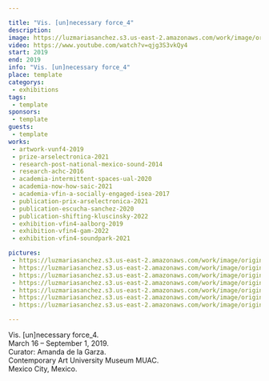 ```yaml
---

title: "Vis. [un]necessary force_4"
description: 
image: https://luzmariasanchez.s3.us-east-2.amazonaws.com/work/image/original/V.[u]nf_4_Muac_Documentation_08.JPG
video: https://www.youtube.com/watch?v=qjg3S3vkQy4
start: 2019
end: 2019
info: "Vis. [un]necessary force_4"
place: template
categorys:
 - exhibitions
tags:
 - template
sponsors:
 - template
guests:
 - template
works:
 - artwork-vunf4-2019
 - prize-arselectronica-2021
 - research-post-national-mexico-sound-2014
 - research-achc-2016
 - academia-intermittent-spaces-ual-2020
 - academia-now-how-saic-2021
 - academia-vfin-a-socially-engaged-isea-2017
 - publication-prix-arselectronica-2021
 - publication-escucha-sanchez-2020
 - publication-shifting-kluscinsky-2022
 - exhibition-vfin4-aalborg-2019
 - exhibition-vfin4-gam-2022
 - exhibition-vfin4-soundpark-2021

pictures:
 - https://luzmariasanchez.s3.us-east-2.amazonaws.com/work/image/original/V.[u]nf_4_Muac_Documentation_19.JPG
 - https://luzmariasanchez.s3.us-east-2.amazonaws.com/work/image/original/V.[u]nf_4_Muac_Documentation_20.JPG
 - https://luzmariasanchez.s3.us-east-2.amazonaws.com/work/image/original/V.[u]nf_4_Muac_Documentation_01.JPG
 - https://luzmariasanchez.s3.us-east-2.amazonaws.com/work/image/original/V.[u]nf_4_Muac_Documentation_08.JPG
 - https://luzmariasanchez.s3.us-east-2.amazonaws.com/work/image/original/V.[u]nf_4_Muac_Documentation_14.JPG
 - https://luzmariasanchez.s3.us-east-2.amazonaws.com/work/image/original/V.[u]nf_4_Muac_Documentation_18.JPG
 - https://luzmariasanchez.s3.us-east-2.amazonaws.com/work/image/original/V.[u]nf_4_Muac_Documentation_17.JPG

---
```

Vis. [un]necessary force_4.\
March 16 – September 1, 2019.\
Curator: Amanda de la Garza.\
Contemporary Art University Museum MUAC.\
Mexico City, Mexico.

